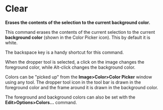# Clear

**Erases the contents of the selection to the current background
color.**

This command erases the contents of the current selection to the current
**background color** (shown in the Color Picker icon). This by default
it is white.

The backspace key is a handy shortcut for this command.

When the dropper tool is selected, a click on the image changes the
foreground color, while Alt-click changes the background color.

Colors can be \"picked up\" from the **Image\>Color\>Color Picker**
window using any tool. The dropper tool icon in the tool bar is drawn in
the foreground color and the frame around it is drawn in the background
color.

The foreground and background colors can also be set with the
**Edit\>Options\>Colors\...** command.
